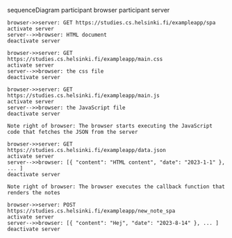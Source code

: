 sequenceDiagram
    participant browser
    participant server

    browser->>server: GET https://studies.cs.helsinki.fi/exampleapp/spa
    activate server
    server-->>browser: HTML document
    deactivate server

    browser->>server: GET https://studies.cs.helsinki.fi/exampleapp/main.css
    activate server
    server-->>browser: the css file
    deactivate server

    browser->>server: GET https://studies.cs.helsinki.fi/exampleapp/main.js
    activate server
    server-->>browser: the JavaScript file
    deactivate server

    Note right of browser: The browser starts executing the JavaScript code that fetches the JSON from the server

    browser->>server: GET https://studies.cs.helsinki.fi/exampleapp/data.json
    activate server
    server-->>browser: [{ "content": "HTML content", "date": "2023-1-1" }, ... ]
    deactivate server

    Note right of browser: The browser executes the callback function that renders the notes
	
	browser->>server: POST https://studies.cs.helsinki.fi/exampleapp/new_note_spa
    activate server
    server-->>browser: [{ "content": "Hej", "date": "2023-8-14" }, ... ]
    deactivate server